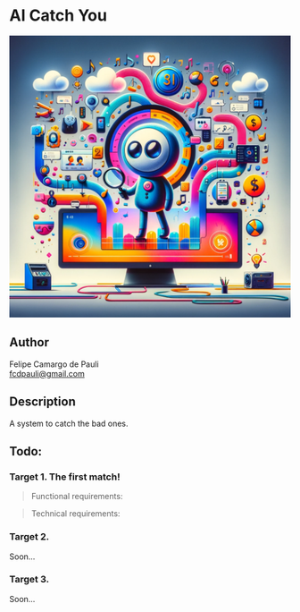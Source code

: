 # AI Catch You

![alt text](front.png)
## Author
Felipe Camargo de Pauli  
fcdpauli@gmail.com

## Description
A system to catch the bad ones.

## Todo:
### Target 1. The first match!

> Functional requirements:


> Technical requirements:


### Target 2.  
Soon...

### Target 3. 
Soon...